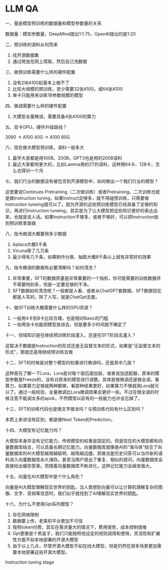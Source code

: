 # LLM QA

一、基座模型预训练的数据量和模型参数量的关系

数据量：模型参数量，DeepMind提出1:1.75，OpenAI提出的是1:20

二、预训练的语料从何而来

1. 找开源数据集
2. 通过爬虫在网上爬取，然后自己洗数据

三、做预训练需要什么样的硬件配置

1. 没有2块A100起基本上做不了
2. 比较大规模的预训练，至少需要32张A100，或64张A100
3. 单卡只能用来训练1B参数规模的模型

四、微调需要什么样的硬件配置

1. 大模型全量微调，需要具备4张A100的算力

五、双卡GPU，硬件升级路线？

3090 -> A100 40G -> A100 80G

六、现在做大模型预训练，语料一般多大

1. 最早大家都是用100B、200B，GPT3也是用的200B语料
2. 最近大家都用更大的，比如Lamma用的2T的语料，这种用64卡、128卡，怎么也得训一个月

七、我们行业的数据没有被包含到开源模型中，如何做出一个我们行业的模型？

这里要说Continues Pretraining（二次做训练）或者Pretraining。二次训练也就是做Instruction tuning，如果Instruct足够多，就不用碰预训练，只需要做Instruction tuneing就可以了。因为开源的这些预训练模型已经具备了足够的知识，再进行Instruction tuneing，其实是为了让大模型把这些知识更好的表达出来，也就是说人话。如果Instruction不够多，或者不够好，可以把Instruction放到预训练里面做

八、指令微调大概要用多少数据

1. Aplaca大概5千条
2. Vicuna用了几万条
3. 最少得有几千条，如果制作分类、抽取大概8千条以上就有非常好的效果

九、指令微调的数据有必要清晰吗？如何清洗？

1. 非常重要，SFT的数据质量是非常重要的一个指标，你可能需要的训练数据并不需要特别多，但是一定要足够的干净。
2. SFT数据如何清洗呢？一般都是人看、或者从ChatGPT套数据。SFT数据现在都是人写的，除了人写，就是ChatGpt去套。

十、做SFT训练大概需要什么样的GPU资源？

1. 一般用4卡到8卡比较合理，也是相对Basic的门槛
2. 一张两张卡也能把模型放进去，但是要多少时间就不确定了

十一、领域知识是在继续预训练阶段灌入，还是在SFT阶段去灌入？

这取决于数据是Instruction的形式还是无监督文本的形式，如果是“无监督文本的形式”，那就还是用继续预训练去做

十二、SFT的时候是对整个模型的权重进行微调吗，还是其中几层？

这种首先了解一下Lora，Lora是对每个层后面加层，或者说加适配器，原来的模型参数是Freeze的，没有对原来的模型进行调整。具体是做微调还是做全调，看算力，如果算力足够就两种都做，看那种结果更好，如果算力不够就用Lora就可以了。通过一般经验，全量微调比Lora微调效果会更好一些。不过在做全调的时候注意不能调太多的apok，不然模型以前有的一些能力也许会忘掉了。

十三、SFT的训练代码也是做文字接龙吗？与预训练代码有什么区别吗？

本质上来讲没有区别，都是做Next Token的Prediction。

十四、大模型有记忆能力吗？

大模型本身并没有记忆能力，传统模型的权重是固定的。但是现在的大模型都和向量数据库结合，可以具备长期记忆能力。向量数据库就像是AI的”海马体“结合了向量数据库的AI大模型越用越聪明、越用越迅捷。其做法是历史问答可以当作新的语料进入向量数据库永久储存。甚至当用户提出了重复、相似的提问，向量数据库会直接给出缓存答案。而随着向量数据库不断进化，这种记忆能力会越发强大。

十五、向量在AI大模型中是个什么角色？

向量是AI大模型理解现实世界的钥匙，当人类想到向量可以让计算机理解复杂的图像、文字、音频等信息时，我们似乎就找到了AI理解现实世界的钥匙。

十六、为什么不使用Gpt系列模型？
1. 存在网络限制
2. 数据要上传，老美的平台更加不可信
3. 按照token付费，其实在需求量大的情况下，费用很贵，成本控制很难
4. Gpt更像是个黑盒子，我们只能按照他设定的规则调用和使用，灵活性和扩展性方面不如本地部署的开源大模型
5. 由于以上几点，尽管开源大模型不如在线大模型，但是仍然在很多场景更加需要本地部署这些开源大模型。


Instruction tuning stage

